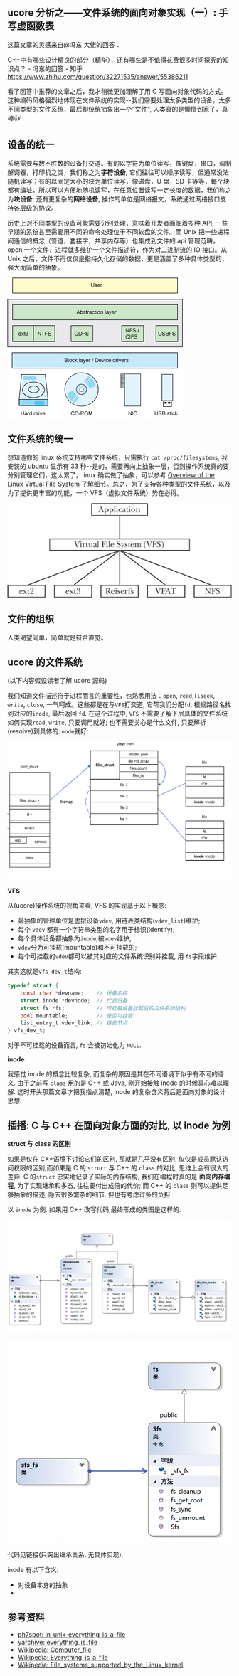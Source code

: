 ## ucore 分析之——文件系统的面向对象实现（一）: 手写虚函数表

这篇文章的灵感来自@冯东 大佬的回答：

C++中有哪些设计精良的部分（精华），还有哪些是不值得花费很多时间探究的知识点？ - 冯东的回答 - 知乎
https://www.zhihu.com/question/32271535/answer/55386211

看了回答中推荐的文章之后，我才稍微更加理解了用 C 写面向对象代码的方式。这种编码风格强烈地体现在文件系统的实现--我们需要处理太多类型的设备，太多不同类型的文件系统，最后却统统抽象出一个"文件", 人类真的是懒惰到家了，真棒👍!

## 设备的统一

系统需要与数不胜数的设备打交道。有的以字符为单位读写，像键盘，串口，调制解调器，打印机之类，我们称之为**字符设备**, 它们往往可以顺序读写，但通常没法随机读写；有的以固定大小的块为单位读写，像磁盘，U 盘，SD 卡等等，每个块都有编址，所以可以方便地随机读写，在任意位置读写一定长度的数据，我们称之为**块设备**; 还有更复杂的**网络设备**, 操作的单位是网络报文，系统通过网络接口支持各层级的协议。

历史上对不同类型的设备可能需要分别处理，意味着开发者面临着多种 API, 一些早期的系统甚至需要用不同的命令处理位于不同软盘的文件。而 Unix 把一些进程间通信的概念（管道，套接字，共享内存等）也集成到文件的 api 管理范畴，open 一个文件，进程就多维护一个文件描述符，作为对二进制流的 IO 接口。从 Unix 之后，文件不再仅仅是指持久化存储的数据，更是涵盖了多种具体类型的，强大而简单的抽象。

![](/images/文件系统分析&#32;3.png)

## 文件系统的统一

想知道你的 linux 系统支持哪些文件系统，只需执行 `cat /proc/filesystems`, 我安装的 ubuntu 显示有 33 种--是的，需要再向上抽象一层，否则操作系统真的要分别管理它们，这太累了。linux 确实做了抽象，可以参考 [Overview of the Linux Virtual File System](https://www.kernel.org/doc/Documentation/filesystems/vfs.txt) 了解细节。总之，为了支持各种类型的文件系统，以及为了提供更丰富的功能，一个 VFS（虚拟文件系统）势在必得。

![](/images/文件系统分析&#32;2.png)


## 文件的组织

人类渴望简单，简单就是符合直觉。

## ucore 的文件系统

(以下内容假设读者了解 ucore 源码)

我们知道文件描述符于进程而言的重要性，也熟悉用法：`open`, `read`,`llseek`, `write`, `close`, 一气呵成。这些都是在与`VFS`打交道, 它帮我们分配`fd`, 根据路径名找到对应的`inode`, 最后返回 `fd`. 在这个过程中, `VFS` 不需要了解下层具体的文件系统如何实现`read`, `write`, 只要调用就好; 也不需要关心是什么文件, 只要解析(resolve)到具体的`inode`就好:

![](/images/文件系统分析&#32;1.png)


**VFS**

从(ucore)操作系统的视角来看, VFS 的实现基于以下概念:

- 最抽象的管理单位是虚拟设备`vdev`, 用链表类结构(`vdev_list`)维护;
- 每个 `vdev` 都有一个字符串类型的名字用于标识(identify);
- 每个具体设备都抽象为`inode`,被`vdev`维护;
- `vdev`分为可挂载(mountable)和不可挂载的;
- 每个可挂载的`vdev`都可以被其对应的文件系统识别并挂载, 用 `fs`字段维护.

其实这就是`vfs_dev_t`结构:

```C
typedef struct {
    const char *devname;	// 设备名称
    struct inode *devnode;	// 代表设备
    struct fs *fs;			// 可挂载设备挂载后的文件系统结构
    bool mountable;			// 是否可挂载
    list_entry_t vdev_link;	// 链表节点
} vfs_dev_t;
```

对于不可挂载的设备而言, `fs` 会被初始化为 `NULL`.


**inode**

我感觉 inode 的概念比较复杂, 而复杂的原因是其在不同语境下似乎有不同的语义. 由于之前写 `class` 用的是 C++ 或 Java, 刚开始接触 inode 的时候真心难以理解. 这时开头那篇文章才把我指点清楚, inode 的复杂含义背后是面向对象的设计思想.


## 插播: C 与 C++ 在面向对象方面的对比, 以 inode 为例

**struct 与 class 的区别**

如果是仅在 C++语境下讨论它们的区别, 那就是几乎没有区别, 仅仅是成员默认访问权限的区别;而如果是 C 的 `struct` 与 C++ 的 `class` 的对比, 思维上会有很大的差异: C 的`struct` 忠实地记录了实际的内存结构, 我们在编程时真的是 **面向内存编程**, 为了实现继承和多态, 往往要付出成倍的代价; 而 C++ 的 `class` 则可以提供足够抽象的描述, 隐去很多繁杂的细节, 但也有考虑过多的负担.

以 `inode` 为例. 如果用 C++ 改写代码,最终形成的类图是这样的:

![](2019-11-01-12-51-24.png)

![](2019-11-01-12-54-39.png)

代码见链接(只突出继承关系, 无具体实现):

inode 有以下含义:

- 对设备本身的抽象
- 





## 参考资料

- [ph7spot: in-unix-everything-is-a-file](https://ph7spot.com/musings/in-unix-everything-is-a-file)
- [yarchive: everything_is_file](https://yarchive.net/comp/linux/everything_is_file.html)
- [Wikipedia: Computer_file](https://en.wikipedia.org/wiki/Computer_file)
- [Wikipedia: Everything_is_a_file](https://en.wikipedia.org/wiki/Everything_is_a_file)
- [Wikipedia: File_systems_supported_by_the_Linux_kernel](https://en.wikipedia.org/wiki/Category:File_systems_supported_by_the_Linux_kernel)